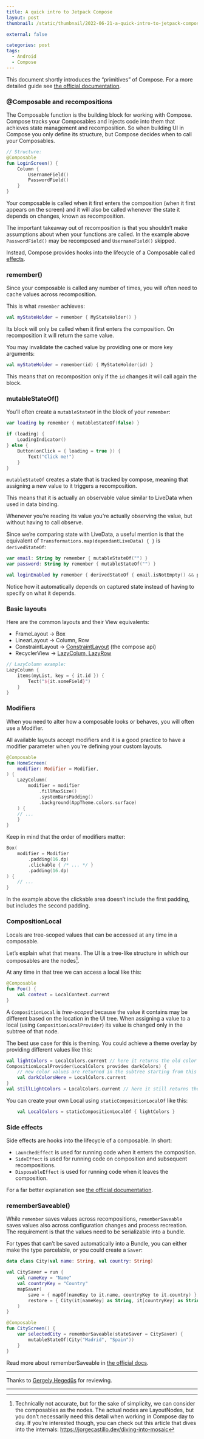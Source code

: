 ```yaml
---
title: A quick intro to Jetpack Compose
layout: post
thumbnail: /static/thumbnail/2022-06-21-a-quick-intro-to-jetpack-compose.jpg

external: false

categories: post
tags:
  - Android
  - Compose
---
```


This document shortly introduces the “primitives” of Compose. For a more
detailed guide see
[the official documentation](https://developer.android.com/jetpack/compose).

### @Composable and recompositions

The Composable function is the building block for working with Compose.
Compose tracks your Composables and injects code into them that achieves
state management and recomposition. So when building UI in Compose you
only define its structure, but Compose decides when to call your Composables.

```kotlin
// Structure:
@Composable
fun LoginScreen() {
    Column {
        UsernameField()
        PasswordField()
    }
}
```

Your composable is called when it first enters the composition (when it first
appears on the screen) and it will also be called whenever the state it
depends on changes, known as recomposition.

The important takeaway out of recomposition is that you shouldn’t make
assumptions about when your functions are called. In the example above
`PasswordField()` may be recomposed and `UsernameField()` skipped.

Instead, Compose provides hooks into the lifecycle of a Composable called
[effects](https://developer.android.com/jetpack/compose/side-effects).

### remember()

Since your composable is called any number of times, you will often need
to cache values across recomposition.

This is what `remember` achieves:

```kotlin
val myStateHolder = remember { MyStateHolder() }
```

Its block will only be called when it first enters the composition.
On recomposition it will return the same value.

You may invalidate the cached value by providing one or more key arguments:

```kotlin
val myStateHolder = remember(id) { MyStateHolder(id) }
```

This means that on recomposition only if the `id` changes it will call again the
block.

### mutableStateOf()

You’ll often create a `mutableStateOf` in the block of your `remember`:

```kotlin
var loading by remember { mutableStateOf(false) }

if (loading) {
    LoadingIndicator()
} else {
    Button(onClick = { loading = true }) {
        Text("Click me!")
    }
}
```

`mutableStateOf` creates a state that is tracked by compose, meaning that
assigning a new value to it triggers a recomposition.

This means that it is actually an observable value similar to LiveData when
used in data binding.

Whenever you’re reading its value you're actually observing the value, but
without having to call observe.

Since we’re comparing state with LiveData, a useful mention is that the
equivalent of `Transformations.map(dependantLiveData) { }` is `derivedStateOf`:

```kotlin
var email: String by remember { mutableStateOf("") }
var password: String by remember { mutableStateOf("") }

val loginEnabled by remember { derivedStateOf { email.isNotEmpty() && password.isNotEmpty() } }
```

Notice how it automatically depends on captured state instead of having to
specify on what it depends.

### Basic layouts

Here are the common layouts and their View equivalents:

- FrameLayout → Box
- LinearLayout → Column, Row
- ConstraintLayout → [ConstraintLayout](https://developer.android.com/jetpack/compose/layouts/constraintlayout) (the compose api)
- RecyclerView → [LazyColum, LazyRow](https://developer.android.com/jetpack/compose/layouts/constraintlayout)

```kotlin
// LazyColumn example:
LazyColumn {
    items(myList, key = { it.id }) {
        Text("${it.someField}")
    }
}
```

### Modifiers

When you need to alter how a composable looks or behaves, you will often use
a Modifier.

All available layouts accept modifiers and it is a good practice to have a
modifier parameter when you're defining your custom layouts.

```kotlin
@Composable
fun HomeScreen(
    modifier: Modifier = Modifier,
) {
    LazyColumn(
        modifier = modifier
            .fillMaxSize()
            .systemBarsPadding()
            .background(AppTheme.colors.surface)
    ) {
    // ...
    }
}
```

Keep in mind that the order of modifiers matter:

```kotlin
Box(
    modifier = Modifier
        .padding(16.dp)
        .clickable { /* ... */ }
        .padding(16.dp)
) {
    // ...
}
```

In the example above the clickable area doesn’t include the first padding,
but includes the second padding.

### CompositionLocal

Locals are tree-scoped values that can be accessed at any time in a composable.

Let’s explain what that means. The UI is a tree-like structure in which our
composables are the nodes[^1].

At any time in that tree we can access a local like this:

```kotlin
@Composable
fun Foo() {
    val context = LocalContext.current
}
```

A `CompositionLocal` is _tree-scoped_ because the value it contains may be
different based on the location in the UI tree. When assigning a value to a
local (using `CompositionLocalProvider`) its value is changed only in the
subtree of that node.

The best use case for this is theming. You could achieve a theme overlay by
providing different values like this:

```kotlin
val lightColors = LocalColors.current // here it returns the old color values
CompositionLocalProvider(LocalColors provides darkColors) {
    // new color values are returned in the subtree starting from this node
    val darkColorsHere = LocalColors.current
}
val stillLightColors = LocalColors.current // here it still returns the old color values
```

You can create your own Local using `staticCompositionLocalOf` like this:

```kotlin
    val LocalColors = staticCompositionLocalOf { lightColors }
```

### Side effects

Side effects are hooks into the lifecycle of a composable. In short:

- `LaunchedEffect` is used for running code when it enters the composition.
- `SideEffect` is used for running code on composition and subsequent recompositions.
- `DisposableEffect` is used for running code when it leaves the composition.

For a far better explanation see [the official documentation](https://developer.android.com/jetpack/compose/side-effects).

### rememberSaveable()

While `remember` saves values across recompositions, `rememberSaveable` saves
values also across configuration changes and process recreation. The
requirement is that the values need to be serializable into a bundle.

For types that can’t be saved automatically into a Bundle, you can either
make the type parcelable, or you could create a `Saver`:

```kotlin
data class City(val name: String, val country: String)

val CitySaver = run {
    val nameKey = "Name"
    val countryKey = "Country"
    mapSaver(
        save = { mapOf(nameKey to it.name, countryKey to it.country) },
        restore = { City(it[nameKey] as String, it[countryKey] as String) }
    )
}

@Composable
fun CityScreen() {
    var selectedCity = rememberSaveable(stateSaver = CitySaver) {
        mutableStateOf(City("Madrid", "Spain"))
    }
}
```

Read more about rememberSaveable in [the official docs](https://developer.android.com/jetpack/compose/state#restore-ui-state).

---

Thanks to [Gergely Hegedüs](https://halcyonmobile.com/blog/author/gergo/) for reviewing.

---

[^1]:
    Technically not accurate, but for the sake of simplicity, we can consider the composables as the nodes.
    The actual nodes are LayoutNodes, but you don’t necessarily need this detail when working in Compose day to day.
    If you’re interested though, you can check out this article that dives into the internals: https://jorgecastillo.dev/diving-into-mosaic
